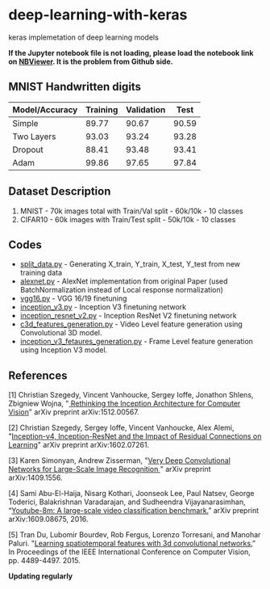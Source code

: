 # deep-learning-with-keras
keras implemetation of deep learning models

**If the Jupyter notebook file is not loading, please load the notebook link on [NBViewer](https://nbviewer.jupyter.org/). It is the problem from Github side.**

## MNIST Handwritten digits
Model/Accuracy| Training | Validation | Test
------------- | -------- | ---------  | ----------
Simple  |  89.77 | 90.67 | 90.59
Two Layers  |  93.03 |93.24  |93.28
Dropout | 88.41  |93.48 | 93.41
Adam  |   99.86 | 97.65 | 97.84

## Dataset Description
1) MNIST - 70k images total with Train/Val split - 60k/10k - 10 classes
2) CIFAR10 - 60k images with Train/Test split - 50k/10k - 10 classes

## Codes
* [split_data.py](https://github.com/AKASH2907/deep-learning-with-keras/blob/master/split_data.py) - Generating X_train, Y_train, X_test, Y_test from new training data
* [alexnet.py](https://github.com/AKASH2907/deep-learning-with-keras/blob/master/imagenet%20models/alexnet.py) - AlexNet implementation from original Paper (used BatchNormalization instead of Local response normalization)
* [vgg16.py](https://github.com/AKASH2907/deep-learning-with-keras/blob/master/imagenet%20models/vgg16.py) - VGG 16/19 finetuning
* [inception_v3.py](https://github.com/AKASH2907/deep-learning-with-keras/blob/master/imagenet%20models/inception_v3.py) - Inception V3 finetuning network
* [inception_resnet_v2.py](https://github.com/AKASH2907/deep-learning-with-keras/blob/master/imagenet%20models/inception_resnet_v2.py) - Inception ResNet V2 finetuning network
* [c3d_features_generation.py](https://github.com/AKASH2907/deep-learning-with-keras/blob/master/feature_generation_videos/c3d_features_generation.py) - Video Level feature generation using Convolutional 3D model.
* [inception_v3_fetaures_generation.py](https://github.com/AKASH2907/deep-learning-with-keras/blob/master/feature_generation_videos/inception_pool3_feature_generation.py) - Frame Level feature generation using Inception V3 model.

## References
[1] Christian Szegedy, Vincent Vanhoucke, Sergey Ioffe, Jonathon Shlens, Zbigniew Wojna, "[
Rethinking the Inception Architecture for Computer Vision](https://arxiv.org/abs/1512.00567)" arXiv preprint arXiv:1512.00567.

[2] Christian Szegedy, Sergey Ioffe, Vincent Vanhoucke, Alex Alemi, "[Inception-v4, Inception-ResNet and the Impact of Residual Connections on Learning](https://arxiv.org/abs/1602.07261)" arXiv preprint arXiv:1602.07261.

[3] Karen Simonyan, Andrew Zisserman, "[Very Deep Convolutional Networks for Large-Scale Image Recognition
](https://arxiv.org/abs/1409.1556)" arXiv preprint arXiv:1409.1556.

[4] Sami Abu-El-Haija, Nisarg Kothari, Joonseok Lee, Paul Natsev, George Toderici, Balakrishnan Varadarajan, and Sudheendra Vijayanarasimhan, “[Youtube-8m: A large-scale video classification benchmark.](https://arxiv.org/abs/1609.08675)” arXiv preprint arXiv:1609.08675, 2016.

[5] Tran Du, Lubomir Bourdev, Rob Fergus, Lorenzo Torresani, and Manohar Paluri. "[Learning spatiotemporal features with 3d convolutional networks.](https://arxiv.org/abs/1412.0767)” In Proceedings of the IEEE International Conference on Computer Vision, pp. 4489-4497. 2015.

**Updating regularly**

